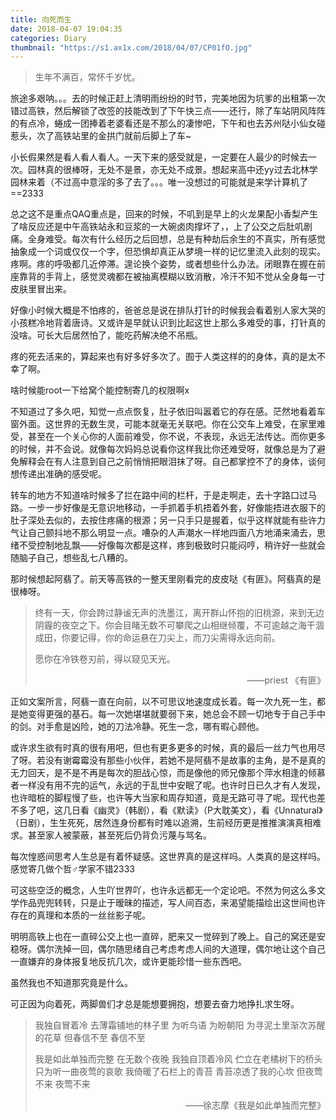 ```yaml
---
title: 向死而生
date: 2018-04-07 19:04:35
categories: Diary
thumbnail: "https://s1.ax1x.com/2018/04/07/CP01fO.jpg"
---
```


> 生年不满百，常怀千岁忧。

旅途多艰呐。。。去的时候正赶上清明雨纷纷的时节，完美地因为坑爹的出租第一次错过高铁，然后解锁了改签的技能改到了下午快三点——还行，除了车站阴风阵阵的有点冷，蜷成一团捧着老婆看还是不那么的凄惨吧，下午和也去苏州哒小仙女碰惹头，次了高铁站里的金拱门就前后脚上了车~

小长假果然是看人看人看人。一天下来的感受就是，一定要在人最少的时候去一次。园林真的很棒呀，无处不是景，亦无处不成景。想起来高中还yy过去北林学园林来着（不过高中意淫的多了去了。。。唯一没想过的可能就是来学计算机了==2333

总之这不是重点QAQ重点是，回来的时候，不叽到是早上的火龙果配小香梨产生了啥反应还是中午高铁站永和豆浆的一大碗卤肉撑坏了，，上了公交之后肚叽剧痛。全身难受。每次有什么经历之后回想，总是有种劫后余生的不真实，所有感觉抽象成一个词或仅仅一个字，但恐惧却真正从梦境一样的记忆里流入此刻的现实。疼啊。疼的呼吸都几近停滞。遑论换个姿势，或者想些什么办法。闭眼靠在握在前座靠背的手背上，感觉灵魂都在被抽离模糊以致消散，冷汗不知不觉从全身每一寸皮肤里冒出来。

好像小时候大概是不怕疼的，爸爸总是说在排队打针的时候我会看着别人家大哭的小孩糕冷地背着唐诗。又或许是早就认识到比起这世上那么多难受的事，打针真的没啥。可长大后居然怕了，能吃药解决绝不吊瓶。

疼的死去活来的，算起来也有好多好多次了。囿于人类这样的的身体，真的是太不幸了啊。

啥时候能root一下给窝个能控制寄几的权限啊x

不知道过了多久吧，知觉一点点恢复，肚子依旧叫嚣着它的存在感。茫然地看着车窗外面。这世界的无数生灵，可能本就毫无关联吧。你在公交车上难受，在家里难受，甚至在一个关心你的人面前难受，你不说，不表现，永远无法传达。而你更多的时候，并不会说。就像每次妈妈总说看你这样我比你还难受呀，就像总是为了避免解释会在有人注意到自己之前悄悄把眼泪抹了呀。自己都掌控不了的身体，谈何想传递出准确的感受呢。

转车的地方不知道啥时候多了拦在路中间的栏杆，于是走啊走，去十字路口过马路。一步一步好像是无意识地移动，一手抓着手机捂着外套，好像能捂进衣服下的肚子深处去似的，去按住疼痛的根源；另一只手只是握着，似乎这样就能有些许力气让自己颤抖地不那么明显一点。嘈杂的人声潮水一样地四面八方地涌来涌去，思绪不受控制地乱飘——好像每次都是这样，疼到极致时只能闷哼，稍许好一些就会随脑子自己，想些乱七八糟的。

那时候想起阿翡了。前天等高铁的一整天里刚看完的皮皮哒《有匪》。阿翡真的是很棒呀。

> 终有一天，你会跨过静谧无声的洗墨江，离开群山怀抱的旧桃源，来到无边阴霾的夜空之下。你会目睹无数不可攀爬之山相继倾覆，不可逾越之海干涸成田，你要记得，你的命运悬在刀尖上，而刀尖需得永远向前。
>
> 愿你在冷铁卷刃前，得以窥见天光。<p align="right">——priest 《有匪》</p>

正如文案所言，阿翡一直在向前，以不可思议地速度成长着。每一次九死一生，都是她变得更强的基石。每一次她堪堪就要弱下来，她总会不顾一切地专于自己手中的剑。对手愈是凶险，她的刀法冷静。死生一念，哪有暇心顾他。

或许求生欲有时真的很有用吧，但也有更多更多的时候，真的最后一丝力气也用尽了呀。若没有谢霉霉没有那些小伙伴，若她不是阿翡不是故事的主角，是不是真的无力回天，是不是不再是每次的胆战心惊，而是像他的师兄像那个萍水相逢的倾慕者一样没有用不完的运气，永远的于乱世中安眠了呢。也许时日已久才有人发现，也许暗桩的脚程慢了些，也许等大当家和周存知道，竟是无路可寻了呢。现代也差不多了吧，这几日看《幽灵》（韩剧），看《默读》（P大耽美文），看《Unnatural》（日剧），生生死死，居然连身份都有时难以追溯，生前经历更是推推演演真相难求。甚至家人被蒙蔽，甚至死后仍背负污蔑与骂名。

每次惶惑间思考人生总是有着怀疑感。这世界真的是这样吗。人类真的是这样吗。感觉寄几做个哲♂学家不错2333

可这些空泛的概念，人生吖世界吖，也许永远都无一个定论吧。不然为何这么多文学作品兜兜转转，只是止于暧昧的描述，写人间百态，来渴望能描绘出这世间也许存在的真理和本质的一丝丝影子呢。

明明高铁上也在一直碎公交上也一直碎，肥来又一觉碎到了晚上。自己的窝还是安稳呀。偶尔洗掉一回，偶尔随思绪自己考虑考虑人间的大道理，偶尔地让这个自己一直嫌弃的身体报复地反抗几次，或许更能珍惜一些东西吧。

虽然我也不知道那究竟是什么。

可正因为向着死，两脚兽们才总是能想要拥抱，想要去奋力地挣扎求生呀。

> 我独自冒着冷
> 去薄霜铺地的林子里
> 为听鸟语 为盼朝阳
> 为寻泥土里渐次苏醒的花草
> 但春信不至 春信不至
>
> 我是如此单独而完整
> 在无数个夜晚
> 我独自顶着冷风
> 伫立在老橘树下的桥头
> 只为听一曲夜莺的哀歌
> 我倚暖了石栏上的青苔
> 青苔凉透了我的心坎
> 但夜莺不来 夜莺不来
>
> <p align="right"> ——徐志摩《我是如此单独而完整》</p>



